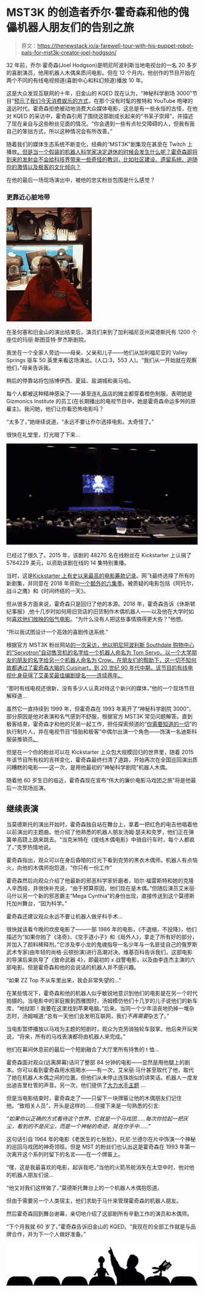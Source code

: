 # MST3K 的创造者乔尔·霍奇森和他的傀儡机器人朋友们的告别之旅

> 原文：<https://thenewstack.io/a-farewell-tour-with-his-puppet-robot-pals-for-mst3k-creator-joel-hodgson/>

32 年前，乔尔·霍奇森(Joel Hodgson)是明尼阿波利斯当地电视台的一名 20 多岁的喜剧演员，他用机器人木偶来质问电影。但在 12 个月内，他创作的节目开始在两个不同的有线电视频道(喜剧中心和科幻频道)播放 10 年。

这是大众发现互联网的十年，旧金山的 KQED 现在认为，“神秘科学剧场 3000”节目“[预示了我们今天消费娱乐的方式](https://www.kqed.org/arts/13874130/mystery-science-theaters-joel-hodgson-on-aging-out-of-the-show)，在那个没有时髦的推特和 YouTube 咆哮的遥远时代。霍奇森拒绝被动地消费大众媒体电影，这总是有一些永恒的古怪，在他对 KQED 的采访中，霍奇森引用了围绕这部剧成长起来的“书呆子崇拜”，并描述了现在亲自与这些粉丝见面的情况。“你会遇到一些有点社交障碍的人，但我有我自己的笨拙方式，所以这种情况会有所改善。”

随着我们的媒体生态系统不断变化，经典的“MST3K”剧集现在甚至在 Twitch 上播放[。但是当一个假装的机器人科学家决定退休的时候会发生什么呢？霍奇森即将到来的发射会不会给科技界带来一些奇怪的教训，比如社区建设、遗留系统、追随你的激情以及极客的文化倾向？](https://www.twitch.tv/mst3k)

在他的最后一场现场演出中，被他的忠实粉丝包围是什么感觉？

### **更靠近心脏地带**

![Gizmonics Institute tshirt vendor at MST3k live - Modesto](img/87a2f5022d6040ba2c8d7fd28bb86f26.png)

在圣何塞和旧金山的演出结束后，演员们来到了加利福尼亚州莫德斯托有 1200 个座位的玛丽·斯图亚特·罗杰斯剧院。

我坐在一个全家人旁边——母亲、父亲和儿子——他们从加利福尼亚的 Valley Springs 驱车 50 英里来看这场演出。(人口:3，553 人)。“我们从一开始就在观察他们，”母亲告诉我。

稍后的停靠站将包括博伊西、夏延、盐湖城和奥马哈。

每个人都被这种精神感染了——甚至连礼品店的摊主都穿着橙色制服，表明她是 Gizmonics Institute 的员工(在长期播出的电视节目中，她是霍奇森命运多舛的原雇主)。我问她，他们让你看恐怖电影吗？

“太多了，”她继续说道，“永远不要让乔尔选择电影。太奇怪了。”

很快在礼堂里，灯光暗了下来…

![MST 3K live begins at Gallo Center](img/9e649e710ef026be62727e94adea525f.png)

已经过了很久了。2015 年，该剧的 48270 名在线粉丝在 Kickstarter 上认捐了 5764229 美元，以资助该剧在线的 14 集特别重播。

当时，这是[Kickstarter 上有史以来最高的电影筹款记录](https://www.ign.com/articles/2015/12/12/mst3k-breaks-veronica-mars-record-for-crowdfunding-filmvideo)。网飞最终选择了所有的新剧集，并同意在 2018 年资助[一个额外的六集季](https://news.avclub.com/exclusive-mystery-science-theater-3000-s-new-season-ge-1829297286)。被质疑的电影包括《阿托尔，战斗之鹰》和《时间终结的一天》。

但从很多方面来说，霍奇森只是回归了他的本源。2018 年，霍奇森告诉《休斯顿纪事报》,他十几岁时如何用旧货店的旧货制作木偶机器人——以及他在大学时如何[喜欢他们放映的俗气电影](https://www.houstonchronicle.com/entertainment/tv/article/The-maddening-simplicity-of-MS3TK-comes-to-13349635.php)。“为什么没有人把这些事情搞得更大些？”他想。

"所以我试图设计一个高效的喜剧传送系统."

根据官方 MST3K 粉丝网站[的一次采访，他以明尼阿波利斯 Southdale 购物中心的“Servotron”自动售货机的名字给一个机器人命名为 Tom Servo，以一个大学朋友的朋友的名字给另一个机器人命名为 Crow。在朋友们的帮助下，这一切不知何故都通过了霍奇森大脑的 Cuisinart，到 20 世纪 90 年代中期，该节目的有线电视化身获得了艾美奖最佳编剧提名——连续两年。](http://www.mst3kinfo.com/satnews/brains/20q.html)

“那时有线电视还很新，没有多少人认真对待这个新兴的媒体，”他的一个现场节目解释道…

虽然它一直持续到 1999 年，但霍奇森在 1993 年离开了“神秘科学剧院 3000”，部分原因是他对表演和名气感到不舒服，根据官方 MST3K 常见问题解答。直到极客结束，霍奇森才和他的兄弟一起工作，担任探索频道的“[你需要知道的一切](https://mst3k.fandom.com/wiki/Joel_Hodgson)”的执行制片人，并在电视节目“怪胎和极客”中偶尔出演一个角色——饰演一名迪斯科服装推销员[。](https://www.youtube.com/watch?v=2fSWKfzcXa8)

但是在一个你的粉丝可以在 Kickstarter 上众包大规模回归的世界里，随着 2015 年该节目所有权的吉祥变化，霍奇森最终扫清了道路，开始再次在全国巡回演出质问糟糕的电影——这一次，是用他最初的“神秘科学剧院”机器人木偶。

随着他 60 岁生日的临近，霍奇森现在宣布“伟大的廉价电影马戏团之旅”将是他最后一次现场巡演。

## **继续表演**

当莫德斯托的演出开始时，霍奇森独自站在舞台上，拿着一把红色的电吉他唱着他以前演出的主题曲。他介绍了他熟悉的机器人朋友汤姆·瑟夫和克罗，他们正在弹簧单高跷上跳来跳去。“当克米特在《提线木偶电影》中骑自行车时，每个人都疯了，”克罗热情地说。

霍奇森指出，观众可以在身后昏暗的灯光下看到克劳的黑衣木偶师。机器人有点恼火，向他的木偶师抱怨道，“你只有一份工作”

霍奇森然后向观众介绍了他最新的邪恶科学家折磨者，珀尔·福雷斯特和她的克隆人辛西娅，并很快补充说，“由于预算原因，他们现在是木偶。”但随后演员艾米丽·马什以另一个新的邪恶霸主“Mega Cynthia”的身份出现，直接传送到这个莫德斯托加州舞台，“因为科学。”

霍奇森还建议观众永远不要让机器人做牙科手术…

很快就该看今晚的坎皮电影了——一部 1986 年的电影，《不退缩，不投降》，他们描述为“如果你拍了《洛奇》、《空手道小子》和《局外人》，拿走了所有好的部分，并加入了颜料稀释剂。”它涉及李小龙的鬼魂指导一名少年与一名匪徒自己的俄罗斯武术专家(由年轻的尚格·云顿扮演)进行高潮对决。维基百科告诉我们，这部电影的导演后来执导了《致命武器 4》，即最初的 x 战警电影，以及由李连杰主演的六部电影。但是霍奇森和他的会说话的机器人并不感兴趣。

“如果 ZZ Top 不从车里出来，我会非常失望的…”

在某些情况下，霍奇森和他的机器人似乎敏锐地意识到他们的电影是在另一个时代拍摄的。当电影中的家庭搬到西雅图时，汤姆模仿他们十几岁的儿子说他们的新车库，“地狱耶！我要在这里找到苹果电脑。”后来，当同一个少年沮丧地扔掉一堆杂志时，汤姆喊道:“总有一天他们会发明互联网，我们*不再需要*杂志了。”

当电影暂停播放以马戏为主题的短剧时，观众为克劳骑独轮车鼓掌。他后来开玩笑说，“将来，所有的马戏表演都将由机器人来完成。”

他们在幕间休息前的最后一个短剧融合了大厅里所有待售的 t 恤…

霍奇森面对观众(远离屏幕)诘问了整部 84 分钟的电影——显然是用他腿上的剧本。你可以看到霍奇森用水瓶喝水——有一次，艾米丽·马什甚至取代了他，取代了她在机器人木偶之间的位置。但他们从未停止连珠炮似的讲笑话。机器人一度发出迪吉里杜管的声音。另一次，他们提供了[大力水手主题](https://www.youtube.com/watch?v=2pbcieG3Tec) …

但是当电影结束时，霍奇森走了——只留下一块牌匾让他的木偶朋友们记住他。“致相关人员”，开头是这样的……但接下来是一句熟悉的引言:

*“如果你以正确的方式看待这个世界，它就是一个马戏团……每次你捡起一把灰尘，看到的不是灰尘，而是一个神秘的奇迹，就在你手中……”*

这句话引自 1964 年的电影《老医生的七张脸》，托尼·兰德尔在片中饰演一个神秘的巡回马戏团的神奇领班。但是 MST 的粉丝们也认出这是霍奇森在 1993 年第一次离开这个系列时留下的名言——在一个牌匾上。

“嘿，这是我最喜欢的电影，起诉我吧，”当他的火箭吊舱消失在太空中时，他对他的机器人朋友们说…

“他又对我们这样做了，”莫德斯托舞台上的一个机器人木偶抱怨道。

但由于需要另一个人类宿主，他们求助于马什来管理霍奇森的机器人朋友。

然后霍奇森回到舞台谢幕，亲切地介绍了这部剧所有辛勤工作的演员和木偶师。

“下个月我就 60 岁了，”霍奇森告诉旧金山的 KQED。“我现在的全部工作就是与品牌合作，并为下一个人做好准备。”

![](img/7be6d2bb5fc6abe936acf0470676743e.png)

<svg xmlns:xlink="http://www.w3.org/1999/xlink" viewBox="0 0 68 31" version="1.1"><title>Group</title> <desc>Created with Sketch.</desc></svg>